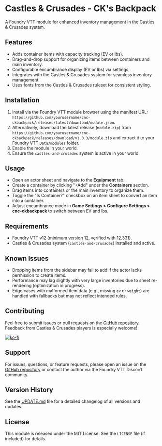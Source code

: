 # Castles & Crusades - CK's Backpack

A Foundry VTT module for enhanced inventory management in the Castles & Crusades system.

## Features
- Adds container items with capacity tracking (EV or lbs).
- Drag-and-drop support for organizing items between containers and main inventory.
- Configurable encumbrance display (EV or lbs) via settings.
- Integrates with the Castles & Crusades system for seamless inventory management.
- Uses fonts from the Castles & Crusades ruleset for consistent styling.

## Installation
1. Install via the Foundry VTT module browser using the manifest URL: `https://github.com/yourusername/cnc-ckbackpack/releases/latest/download/module.json`.
2. Alternatively, download the latest release (`module.zip`) from `https://github.com/yourusername/cnc-ckbackpack/releases/download/v1.0.3/module.zip` and extract it to your Foundry VTT `Data/modules` folder.
3. Enable the module in your world.
4. Ensure the `castles-and-crusades` system is active in your world.

## Usage
- Open an actor sheet and navigate to the **Equipment** tab.
- Create a container by clicking "+Add" under the **Containers** section.
- Drag items into containers or the main inventory to organize them.
- Toggle the "Is Container?" checkbox on an item sheet to convert an item into a container.
- Adjust encumbrance mode in **Game Settings > Configure Settings > cnc-ckbackpack** to switch between EV and lbs.

## Requirements
- Foundry VTT v12 (minimum version 12, verified with 12.331).
- Castles & Crusades system (`castles-and-crusades`) installed and active.

## Known Issues
- Dropping items from the sidebar may fail to add if the actor lacks permission to create items.
- Performance may lag slightly with very large inventories due to sheet re-rendering (optimization in progress).
- Edge cases with malformed item data (e.g., missing `ev` or `weight`) are handled with fallbacks but may not reflect intended rules.

## Contributing
Feel free to submit issues or pull requests on the [GitHub repository](https://github.com/yourusername/cnc-ckbackpack). Feedback from Castles & Crusades players is especially welcome! 

[![ko-fi](https://ko-fi.com/img/githubbutton_sm.svg)](https://ko-fi.com/G2G71CMBSL)

## Support
For issues, questions, or feature requests, please open an issue on the [GitHub repository](https://github.com/yourusername/cnc-ckbackpack/issues) or contact the author via the Foundry VTT Discord community.

## Version History
See the [UPDATE.md](UPDATE.md) file for a detailed changelog of all versions and updates.

## License
This module is released under the MIT License. See the `LICENSE` file (if included) for details.
